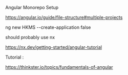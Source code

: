 Angular Monorepo Setup

https://angular.io/guide/file-structure#multiple-projects

ng new HKMS --create-application false

should probably use nx

https://nx.dev/getting-started/angular-tutorial


Tutorial :

https://thinkster.io/topics/fundamentals-of-angular
